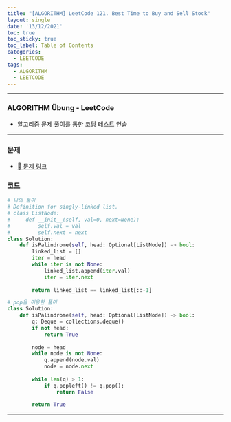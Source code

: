 ```yaml
---
title: "[ALGORITHM] LeetCode 121. Best Time to Buy and Sell Stock"
layout: single
date: '13/12/2021'
toc: true
toc_sticky: true
toc_label: Table of Contents
categories:
  - LEETCODE
tags:
  - ALGORITHM
  - LEETCODE
---
```


---
### ALGORITHM Übung - LeetCode
* 알고리즘 문제 풀이를 통한 코딩 테스트 연습

---

### 문제
* [🔗 문제 링크](https://leetcode.com/problems/palindrome-linked-list/submissions/)

### 코드
```python
# 나의 풀이
# Definition for singly-linked list.
# class ListNode:
#     def __init__(self, val=0, next=None):
#         self.val = val
#         self.next = next
class Solution:
    def isPalindrome(self, head: Optional[ListNode]) -> bool:
        linked_list = []
        iter = head
        while iter is not None:
            linked_list.append(iter.val)
            iter = iter.next
        
        return linked_list == linked_list[::-1]

# pop을 이용한 풀이
class Solution:
    def isPalindrome(self, head: Optional[ListNode]) -> bool:
        q: Deque = collections.deque()
        if not head:
            return True
        
        node = head
        while node is not None:
            q.append(node.val)
            node = node.next
            
        while len(q) > 1:
            if q.popleft() != q.pop():
                return False
        
        return True
```

---